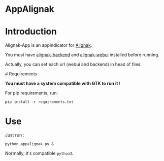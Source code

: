 # AppAlignak

# Introduction

Alignak-App is an appindicator for [Alignak](https://alignak-monitoring.github.io).

You must have [alignak-backend](http://alignak-backend.readthedocs.io/en/latest/) and [alignak-webui](http://alignak-web-ui.readthedocs.io/) installed before running.

Actually, you can set each url (webui and backend) in head of files.

# Requirements

**You must have a system compatible with GTK to run it !**

For pip requirements, run:

`pip install -r requirements.txt`

# Use

Just run :

`python appalignak.py &`

Normally, it's compatible `python3`.
